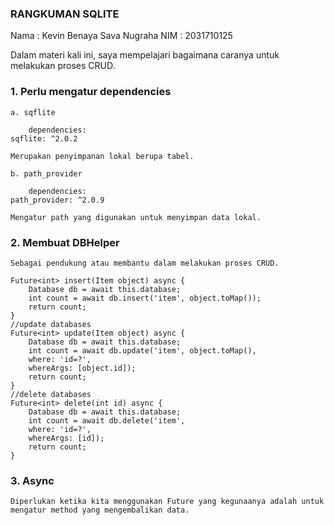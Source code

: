 ### RANGKUMAN SQLITE

Nama : Kevin Benaya Sava Nugraha
NIM : 2031710125

Dalam materi kali ini, saya mempelajari bagaimana caranya untuk melakukan proses CRUD.

### 1. Perlu mengatur dependencies

    a. sqflite

        dependencies:
    sqflite: ^2.0.2

    Merupakan penyimpanan lokal berupa tabel.

    b. path_provider

        dependencies:
    path_provider: ^2.0.9

    Mengatur path yang digunakan untuk menyimpan data lokal.

### 2. Membuat DBHelper

    Sebagai pendukung atau membantu dalam melakukan proses CRUD.

    Future<int> insert(Item object) async {
        Database db = await this.database;
        int count = await db.insert('item', object.toMap());
        return count;
    }
    //update databases
    Future<int> update(Item object) async {
        Database db = await this.database;
        int count = await db.update('item', object.toMap(),
        where: 'id=?',
        whereArgs: [object.id]);
        return count;
    }
    //delete databases
    Future<int> delete(int id) async {
        Database db = await this.database;
        int count = await db.delete('item',
        where: 'id=?',
        whereArgs: [id]);
        return count;
    }

### 3. Async

    Diperlukan ketika kita menggunakan Future yang kegunaanya adalah untuk mengatur method yang mengembalikan data.
